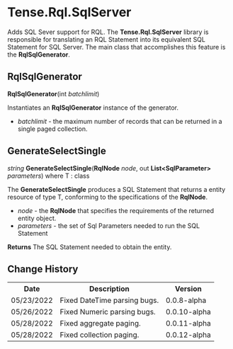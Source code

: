 # Tense.Rql.SqlServer #
Adds SQL Sever support for RQL. The **Tense.Rql.SqlServer** library is responsible for translating an RQL Statement into its equivalent SQL Statement for SQL Server. The main class that accomplishes this feature is the **RqlSqlGenerator**.

## RqlSqlGenerator ##
**RqlSqlGenerator**(int *batchlimit*)

Instantiates an **RqlSqlGenerator** instance of the generator. 

- *batchlimit* - the maximum number of records that can be returned in a single paged collection.

## GenerateSelectSingle ##
*string* **GenerateSelectSingle**<T>(**RqlNode** *node*, out **List\<SqlParameter\>** *parameters*) where T : class

The **GenerateSelectSingle** produces a SQL Statement that returns a entity resource of type T, conforming to the specifications of the **RqlNode**. 

- *node* - the **RqlNode** that specifies the requirements of the returned entity object.
- *parameters* - the set of Sql Parameters needed to run the SQL Statement

**Returns**
The SQL Statement needed to obtain the entity.

<h2>Change History</h2>
<table>
    <tr>
        <th>Date</th>
        <th>Description</th>
        <th>Version</th>
    </tr>
    <tr>
        <td>05/23/2022</td>
        <td>Fixed DateTime parsing bugs.</td>
        <td>0.0.8-alpha</td>
    </tr>  
    <tr>
        <td>05/26/2022</td>
        <td>Fixed Numeric parsing bugs.</td>
        <td>0.0.10-alpha</td>
    </tr>
    <tr>
        <td>05/28/2022</td>
        <td>Fixed aggregate paging.</td>
        <td>0.0.11-alpha</td>
    </tr>
    <tr>
        <td>05/28/2022</td>
        <td>Fixed collection paging.</td>
        <td>0.0.12-alpha</td>
    </tr>
</table>